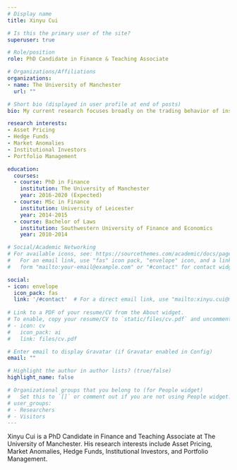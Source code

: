 ```yaml
---
# Display name
title: Xinyu Cui

# Is this the primary user of the site?
superuser: true

# Role/position
role: PhD Candidate in Finance & Teaching Associate

# Organizations/Affiliations
organizations:
- name: The University of Manchester
  url: ""

# Short bio (displayed in user profile at end of posts)
bio: My current research focuses broadly on the trading behavior of institutional investors, including mutual funds, hedge funds, and their impact on financial market.

research interests:
- Asset Pricing
- Hedge Funds
- Market Anomalies
- Institutional Investors
- Portfolio Management

education:
  courses:
  - course: PhD in Finance
    institution: The University of Manchester
    year: 2016-2020 (Expected)
  - course: MSc in Finance
    institution: University of Leicester
    year: 2014-2015
  - course: Bachelor of Laws
    institution: Southwestern University of Finance and Economics
    year: 2010-2014

# Social/Academic Networking
# For available icons, see: https://sourcethemes.com/academic/docs/page-builder/#icons
#   For an email link, use "fas" icon pack, "envelope" icon, and a link in the
#   form "mailto:your-email@example.com" or "#contact" for contact widget.

social:
- icon: envelope
  icon_pack: fas
  link: '/#contact'  # For a direct email link, use "mailto:xinyu.cui@manchester.ac.uk".
  
# Link to a PDF of your resume/CV from the About widget.
# To enable, copy your resume/CV to `static/files/cv.pdf` and uncomment the lines below.
# - icon: cv
#   icon_pack: ai
#   link: files/cv.pdf

# Enter email to display Gravatar (if Gravatar enabled in Config)
email: ""

# Highlight the author in author lists? (true/false)
highlight_name: false

# Organizational groups that you belong to (for People widget)
#   Set this to `[]` or comment out if you are not using People widget.
# user_groups:
# - Researchers
# - Visitors
---
```


Xinyu Cui is a PhD Candidate in Finance and Teaching Associate at The University of Manchester. His research interests include Asset Pricing, Market Anomalies, Hedge Funds, Institutional Investors, and Portfolio Management.

